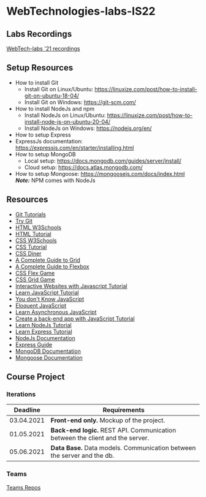 # WebTechnologies-labs-IS22
## Labs Recordings
[WebTech-labs '21 recordings](https://drive.google.com/drive/folders/1cBoLKzPiDvdhuGxHicBSxKc5foKaUnZE?usp=sharing)

## Setup Resources
- How to install Git
  - Install Git on Linux/Ubuntu: https://linuxize.com/post/how-to-install-git-on-ubuntu-18-04/
  - Install Git on Windows: https://git-scm.com/
- How to install NodeJs and npm 
  - Install NodeJs on Linux/Ubuntu: https://linuxize.com/post/how-to-install-node-js-on-ubuntu-20-04/
  - Install NodeJs on Windows: https://nodejs.org/en/
 - How to setup Express
  - ExpressJs documentation: https://expressjs.com/en/starter/installing.html
-  How to setup MongoDB
   - Local setup: https://docs.mongodb.com/guides/server/install/
   - Cloud setup: https://docs.atlas.mongodb.com/
 - How to setup Mongoose: https://mongoosejs.com/docs/index.html
**_Note:_** NPM comes with NodeJs


## Resources
- [Git Tutorials](https://www.atlassian.com/git/tutorials)
- [Try Git](https://try.github.io/)
- [HTML W3Schools](https://www.w3schools.com/html/default.asp)
- [HTML Tutorial](https://www.codecademy.com/learn/learn-html)
- [CSS W3Schools](https://www.w3schools.com/css/)
- [CSS Tutorial](https://www.codecademy.com/learn/learn-css)
- [CSS Diner](https://flukeout.github.io/)
- [A Complete Guide to Grid](https://css-tricks.com/snippets/css/complete-guide-grid/)
- [A Complete Guide to Flexbox](https://css-tricks.com/snippets/css/a-guide-to-flexbox/)
- [CSS Flex Game](http://flexboxfroggy.com/)
- [CSS Grid Game](https://cssgridgarden.com/)
- [Interactive Websites with Javascript Tutorial](https://www.codecademy.com/learn/build-interactive-websites)
- [Learn JavaScript Tutorial](https://www.codecademy.com/learn/introduction-to-javascript)
- [You don't Know JavaScript](https://github.com/getify/You-Dont-Know-JS/blob/2nd-ed/get-started/README.md)
- [Eloquent JavaScript](https://github.com/amilajack/reading/blob/master/JavaScript/Eloquent%20JavaScript.pdf)
- [Learn Asynchronous JavaScript](https://www.codecademy.com/learn/asynchronous-javascript)
- [Create a back-end app with JavaScript Tutorial](https://www.codecademy.com/learn/paths/create-a-back-end-app-with-javascript)
- [Learn NodeJs Tutorial](https://www.codecademy.com/learn/learn-node-js)
- [Learn Express Tutorial](https://www.codecademy.com/learn/learn-express)
- [NodeJs Documentation](https://nodejs.org/en/docs/)
- [Express Guide](https://expressjs.com/en/guide/routing.html)
- [MongoDB Documentation](https://docs.mongodb.com/guides/)
- [Mongoose Documentation](https://mongoosejs.com/docs/guides.html)

## Course Project
### Iterations
Deadline | Requirements
--- | --- 
03.04.2021 | **Front-end only.** Mockup of the project.
01.05.2021 | **Back-end logic.** REST API. Communication between the client and the server.
05.06.2021 | **Data Base.** Data models. Communication between the server and the db.

### Teams
[Teams Repos](https://docs.google.com/spreadsheets/d/1G9uV8Bo3gi3HeDGNw5G-6Ncf09n8azE7aNyNyHC-1tk/edit?usp=sharing)

